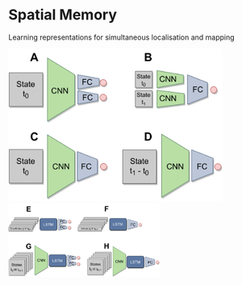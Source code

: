 # Spatial Memory
Learning representations for simultaneous localisation and mapping

<img src="img/feedforward_models.png" width="425"/> <img src="img/recurrent_models.png" width="300" width="425"/> 
